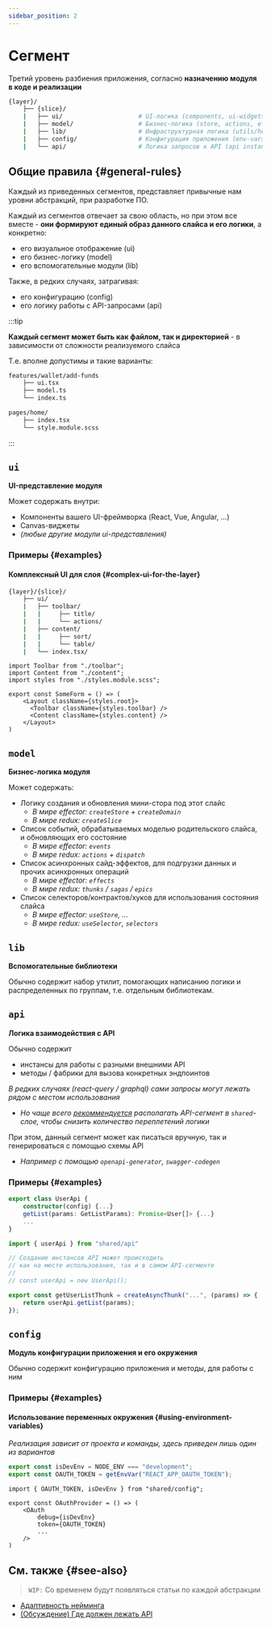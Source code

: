 ```yaml
---
sidebar_position: 2
---
```


# Сегмент

Третий уровень разбиения приложения, согласно **назначению модуля в коде и реализации**

```sh
{layer}/
    ├── {slice}/
    |   ├── ui/                     # UI-логика (components, ui-widgets, ...)
    |   ├── model/                  # Бизнес-логика (store, actions, effects, reducers, ...)
    |   ├── lib/                    # Инфраструктурная логика (utils/helpers)
    |   ├── config/                 # Конфигурация приложения (env-vars, ...)
    |   └── api/                    # Логика запросов к API (api instances, requests, ...)
```

## Общие правила {#general-rules}

Каждый из приведенных сегментов, представляет привычные нам уровни абстракций, при разработке ПО.

Каждый из сегментов отвечает за свою область, но при этом все вместе - **они формируют единый образ данного слайса и его логики**, а конкретно:

- его визуальное отображение (ui)
- его бизнес-логику (model)
- его вспомогательные модули (lib)

Также, в редких случаях, затрагивая:

- его конфигурацию (config)
- его логику работы с API-запросами (api)

:::tip

**Каждый сегмент может быть как файлом, так и директорией** - в зависимости от сложности реализуемого слайса

Т.е. вполне допустимы и такие варианты:

```sh
features/wallet/add-funds
    ├── ui.tsx
    ├── model.ts
    └── index.ts
```

```sh
pages/home/
    ├── index.tsx
    └── style.module.scss
```

:::

## `ui`

**UI-представление модуля**

Может содержать внутри:

- Компоненты вашего UI-фреймворка (React, Vue, Angular, ...)
- Canvas-виджеты
- *(любые другие модули ui-представления)*

### Примеры {#examples}

#### Комплексный UI для слоя {#complex-ui-for-the-layer}

```sh
{layer}/{slice}/
    ├── ui/
    |   ├── toolbar/
    |   |     ├── title/
    |   |     └── actions/
    |   ├── content/
    |   |     ├── sort/
    |   |     └── table/
    |   └── index.tsx/
```

```tsx title={layer}/{slice}/ui/index.tsx
import Toolbar from "./toolbar";
import Content from "./content";
import styles from "./styles.module.scss";

export const SomeForm = () => (
    <Layout className={styles.root}>
      <Toolbar className={styles.toolbar} />  
      <Content className={styles.content} />
    </Layout>
)
```

## `model`

**Бизнес-логика модуля**

Может содержать:

- Логику создания и обновления мини-стора под этот слайс
  - *В мире effector: `createStore` + `createDomain`*
  - *В мире redux: `createSlice`*
- Список событий, обрабатываемых моделью родительского слайса, и обновляющих его состояние
  - *В мире effector: `events`*
  - *В мире redux: `actions` + `dispatch`*
- Список асинхронных сайд-эффектов, для подгрузки данных и прочих асинхронных операций
  - *В мире effector: `effects`*
  - *В мире redux: `thunks` / `sagas` / `epics`*
- Список селекторов/контрактов/хуков для использования состояния слайса
  - *В мире effector: `useStore`, ...*
  - *В мире redux: `useSelector`, `selectors`*

## `lib`

**Вспомогательные библиотеки**

Обычно содержит набор утилит, помогающих написанию логики и распределенных по группам, т.е. отдельным библиотекам.

## `api`

**Логика взаимодействия с API**

Обычно содержит

- инстансы для работы с разными внешними API
- методы / фабрики для вызова конкретных эндпоинтов

*В редких случаях (react-query / graphql) сами запросы могут лежать рядом с местом использования*

- *Но чаще всего [рекоммендуется][disc-api] располагать API-сегмент в `shared`-слое, чтобы снизить количество переплетений логики*

При этом, данный сегмент может как писаться вручную, так и генерироваться с помощью схемы API

- *Например с помощью `openapi-generator`, `swagger-codegen`*

### Примеры {#examples}

```ts title=**/**/api/user.ts
export class UserApi {
    constructor(config) {...}
    getList(params: GetListParams): Promise<User[]> {...}
    ...
}
```

```ts title=**/**/model/thunks.ts
import { userApi } from "shared/api"

// Создание инстансов API может происходить
// как на месте использования, так и в самом API-сегменте
//
// const userApi = new UserApi();

export const getUserListThunk = createAsyncThunk("...", (params) => {
    return userApi.getList(params);
});
```

## `config`

**Модуль конфигурации приложения и его окружения**

Обычно содержит конфигурацию приложения и методы, для работы с ним

### Примеры {#examples}

#### Использование переменных окружения {#using-environment-variables}

*Реализация зависит от проекта и команды, здесь приведен лишь один из вариантов*

```ts title=shared/config/index.ts
export const isDevEnv = NODE_ENV === "development";
export const OAUTH_TOKEN = getEnvVar("REACT_APP_OAUTH_TOKEN");
```

```tsx title=**/**/index.tsx
import { OAUTH_TOKEN, isDevEnv } from "shared/config";

export const OAuthProvider = () => (
    <OAuth
        debug={isDevEnv}
        token={OAUTH_TOKEN}
        ...
    />
)
```

## См. также {#see-also}

> `WIP:` Со временем будут появляться статьи по каждой абстракции

- [Адаптивность нейминга][refs-naming-adaptability]
- [(Обсуждение) Где должен лежать API][disc-api]

[refs-naming-adaptability]: /docs/about/understanding/naming

[disc-api]: https://github.com/feature-sliced/documentation/discussions/66
